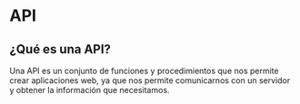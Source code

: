 # API

## ¿Qué es una API?

Una API es un conjunto de funciones y procedimientos que nos permite crear aplicaciones web, ya que nos permite comunicarnos con un servidor y obtener la información que necesitamos.
